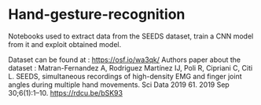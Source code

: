 # Hand-gesture-recognition
Notebooks used to extract data from the SEEDS dataset, train a CNN model from it and exploit obtained model.

Dataset can be found at : https://osf.io/wa3qk/
Authors paper about the dataset :
Matran-Fernandez A, Rodriguez Martínez IJ, Poli R, Cipriani C, Citi L. SEEDS, simultaneous recordings of high-density EMG and finger joint angles during multiple hand movements. Sci Data 2019 61. 2019 Sep 30;6(1):1–10. https://rdcu.be/bSK93
